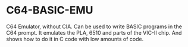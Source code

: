 # C64-BASIC-EMU
C64 Emulator, without CIA. Can be used to write BASIC programs in the C64 prompt.
It emulates the PLA, 6510 and parts of the VIC-II chip.
And shows how to do it in C code with low amounts of code.
